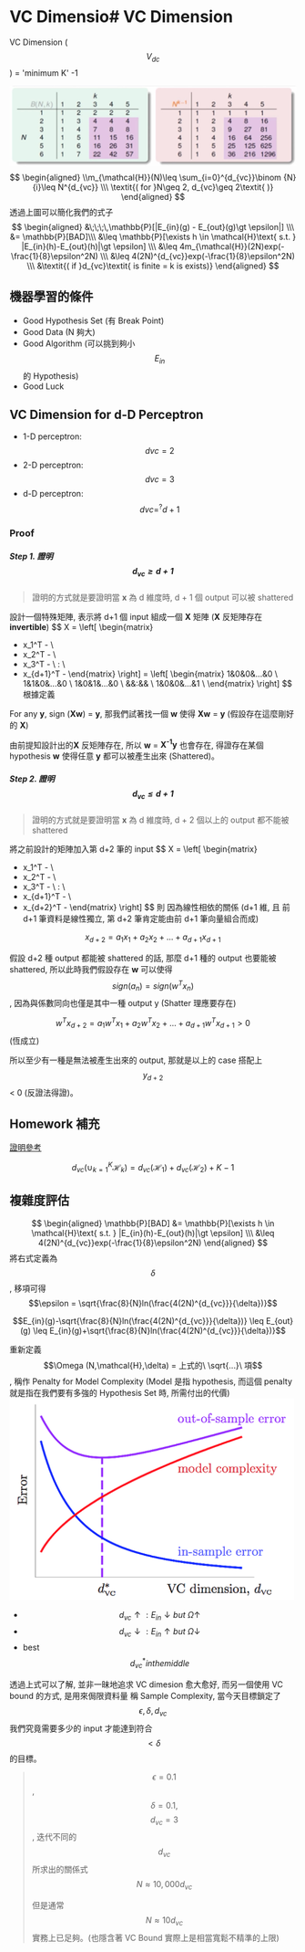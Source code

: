# VC Dimensio# VC Dimension
VC Dimension ($$V_{dc}$$) = 'minimum K' -1

![](dc_dimension.jpg)
$$
\begin{aligned}
\\m_{\mathcal{H}}(N)\leq \sum_{i=0}^{d_{vc}}\binom {N}{i}\leq N^{d_{vc}} \\\
\textit{( for }N\geq 2, d_{vc}\geq 2\textit{ )}
\end{aligned}
$$
透過上圖可以簡化我們的式子
$$
\begin{aligned}
&\;\;\;\,\mathbb{P}[|E_{in}(g) - E_{out}(g)\gt \epsilon|] \\\
&= \mathbb{P}[BAD]\\\
&\leq \mathbb{P}[\exists h \in \mathcal{H}\text{ s.t. } |E_{in}(h)-E_{out}(h)|\gt \epsilon] \\\
&\leq 4m_{\mathcal{H}}(2N)exp(-\frac{1}{8}\epsilon^2N) \\\
&\leq 4(2N)^{d_{vc}}exp(-\frac{1}{8}\epsilon^2N) \\\
&\textit{( if }d_{vc}\textit{ is finite = k is exists)}
\end{aligned}
$$

## 機器學習的條件
* Good Hypothesis Set (有 Break Point)
* Good Data (N 夠大)
* Good Algorithm (可以挑到夠小 $$E_{in}$$ 的 Hypothesis)
* Good Luck

## VC Dimension for d-D Perceptron 
* 1-D perceptron: $$d{vc} = 2$$
* 2-D perceptron: $$d{vc} = 3$$
* d-D perceptron: $$d{vc} =^? d + 1$$

### Proof

##### Step 1. 證明 $$d_{vc} \ge d+1$$
> 證明的方式就是要證明當 **x** 為 d 維度時, d + 1 個 output 可以被 shattered

設計一個特殊矩陣, 表示將 d+1 個 input 組成一個 **X** 矩陣 (**X** 反矩陣存在 **invertible**)
$$
X =
 \left[
 \begin{matrix}
   - x_1^T - \\
   - x_2^T - \\
   - x_3^T - \\
   : \\
   - x_{d+1}^T - 
 \end{matrix}
 \right]
 =
 \left[
 \begin{matrix}
   1&0&0&...&0 \\
   1&1&0&...&0 \\
   1&0&1&...&0 \\
   &&:&& \\
   1&0&0&...&1 \\
 \end{matrix}
 \right]
$$
根據定義

For any **y**, sign (**Xw**) = **y**, 那我們試著找一個 **w** 使得 **Xw** = **y** (假設存在這麼剛好的 **X**)

由前提知設計出的**X** 反矩陣存在, 所以 **w** = **X<sup>-1</sup>y** 也會存在, 得證存在某個 hypothesis **w** 使得任意 **y** 都可以被產生出來 (Shattered)。

##### Step 2. 證明 $$d_{vc} \le d+1$$
> 證明的方式就是要證明當 **x** 為 d 維度時, d + 2 個以上的 output 都不能被 shattered

將之前設計的矩陣加入第 d+2 筆的 input
$$
X =
 \left[
 \begin{matrix}
   - x_1^T - \\
   - x_2^T - \\
   - x_3^T - \\
   : \\
   - x_{d+1}^T - \\
   - x_{d+2}^T - 
 \end{matrix}
 \right]
$$
則 因為線性相依的關係 (d+1 維, 且 前 d+1 筆資料是線性獨立, 第 d+2 筆肯定能由前 d+1 筆向量組合而成)

$$x_{d+2} = a_1x_1 + a_2x_2 + ... + a_{d+1}x_{d+1}$$

假設 d+2 種 output 都能被 shattered 的話, 那麼 d+1 種的 output 也要能被 shattered, 所以此時我們假設存在 **w** 可以使得 $$sign(a_n) = sign(w^Tx_n)$$, 因為與係數同向也僅是其中一種 output y (Shatter 理應要存在)

$$w^Tx_{d+2} = a_1w^Tx_1 + a_2w^Tx_2 + ... + a_{d+1}w^Tx_{d+1} \gt 0$$ (恆成立)

所以至少有一種是無法被產生出來的 output, 那就是以上的 case 搭配上 $$y_{d+2}$$ < 0 (反證法得證)。

## Homework 補充
[證明參考](http://beader.me/mlnotebook/section2/vc-dimension-three.html)

$$d_{vc}(\cup_{k=1}^{K}\mathcal{H}_k) = d_{vc}(\mathcal{H}_1)+d_{vc}(\mathcal{H}_2)+ K - 1$$

## 複雜度評估
$$
\begin{aligned}
\mathbb{P}[BAD] &= \mathbb{P}[\exists h \in \mathcal{H}\text{ s.t. } |E_{in}(h)-E_{out}(h)|\gt \epsilon] \\\
&\leq 4(2N)^{d_{vc}}exp(-\frac{1}{8}\epsilon^2N)
\end{aligned}
$$將右式定義為 $$\delta$$, 移項可得 $$\epsilon = \sqrt{\frac{8}{N}ln(\frac{4(2N)^{d_{vc}}}{\delta})}$$

$$E_{in}(g)-\sqrt{\frac{8}{N}ln(\frac{4(2N)^{d_{vc}}}{\delta})} \leq E_{out}(g) \leq E_{in}(g)+\sqrt{\frac{8}{N}ln(\frac{4(2N)^{d_{vc}}}{\delta})}$$

重新定義 $$\Omega (N,\mathcal{H},\delta) = 上式的\ \sqrt{...}\ 項$$, 稱作 Penalty for Model Complexity (Model 是指 hypothesis, 而這個 penalty 就是指在我們要有多強的 Hypothesis Set 時, 所需付出的代價)
![](model_complexity_curve.png)
* $$d_{vc} \uparrow: E_{in} \downarrow but\ \Omega\uparrow$$
* $$d_{vc} \downarrow: E_{in} \uparrow but\ \Omega\downarrow$$
* best $$d^*_{vc} in the middle$$

透過上式可以了解, 並非一昧地追求 VC dimesion 愈大愈好, 而另一個使用 VC bound 的方式, 是用來侷限資料量 稱 Sample Complexity, 當今天目標鎖定了 $$\epsilon, \delta, d_{vc}$$ 我們究竟需要多少的 input 才能達到符合 $$\lt \delta$$ 的目標。

> $$\epsilon = 0.1$$, $$\delta = 0.1, $$ $$d_{vc} = 3$$, 迭代不同的 $$d_{vc}$$ 所求出的關係式 $$N\approx 10,000d_{vc}$$
>
> 但是通常 $$N\approx 10d_{vc}$$ 實務上已足夠。(也隱含著 VC Bound 實際上是相當寬鬆不精準的上限)
